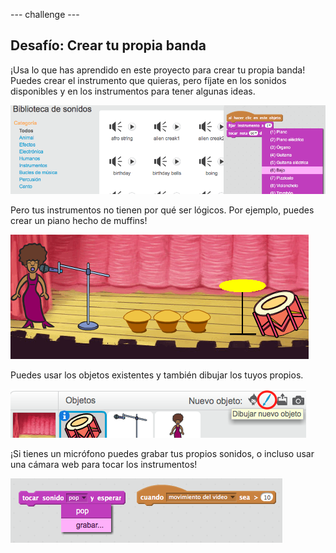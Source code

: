 --- challenge ---
## Desafío: Crear tu propia banda
¡Usa lo que has aprendido en este proyecto para crear tu propia banda! Puedes crear el instrumento que quieras, pero fíjate en los sonidos disponibles y en los instrumentos para tener algunas ideas.

![screenshot](images/band-ideas.png)

Pero tus instrumentos no tienen por qué ser lógicos. Por ejemplo, puedes crear un piano hecho de muffins!

![screenshot](images/band-piano.png)

Puedes usar los objetos existentes y también dibujar los tuyos propios.

![screenshot](images/band-draw.png)

¡Si tienes un micrófono puedes grabar tus propios sonidos, o incluso usar una cámara web para tocar los instrumentos!

![screenshot](images/band-io.png)
